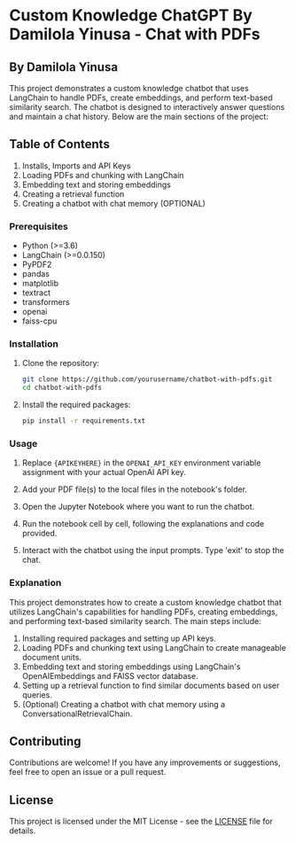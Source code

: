 # Custom Knowledge ChatGPT By Damilola Yinusa - Chat with PDFs

## By Damilola Yinusa

This project demonstrates a custom knowledge chatbot that uses LangChain to handle PDFs, create embeddings, and perform text-based similarity search. The chatbot is designed to interactively answer questions and maintain a chat history. Below are the main sections of the project:

## Table of Contents

1. Installs, Imports and API Keys
2. Loading PDFs and chunking with LangChain
3. Embedding text and storing embeddings
4. Creating a retrieval function
5. Creating a chatbot with chat memory (OPTIONAL)

### Prerequisites

- Python (>=3.6)
- LangChain (>=0.0.150)
- PyPDF2
- pandas
- matplotlib
- textract
- transformers
- openai
- faiss-cpu

### Installation

1. Clone the repository:

   ```bash
   git clone https://github.com/yourusername/chatbot-with-pdfs.git
   cd chatbot-with-pdfs
   ```

2. Install the required packages:

   ```bash
   pip install -r requirements.txt
   ```

### Usage

1. Replace `{APIKEYHERE}` in the `OPENAI_API_KEY` environment variable assignment with your actual OpenAI API key.

2. Add your PDF file(s) to the local files in the notebook's folder.

3. Open the Jupyter Notebook where you want to run the chatbot.

4. Run the notebook cell by cell, following the explanations and code provided.

5. Interact with the chatbot using the input prompts. Type 'exit' to stop the chat.

### Explanation

This project demonstrates how to create a custom knowledge chatbot that utilizes LangChain's capabilities for handling PDFs, creating embeddings, and performing text-based similarity search. The main steps include:

1. Installing required packages and setting up API keys.
2. Loading PDFs and chunking text using LangChain to create manageable document units.
3. Embedding text and storing embeddings using LangChain's OpenAIEmbeddings and FAISS vector database.
4. Setting up a retrieval function to find similar documents based on user queries.
5. (Optional) Creating a chatbot with chat memory using a ConversationalRetrievalChain.

## Contributing

Contributions are welcome! If you have any improvements or suggestions, feel free to open an issue or a pull request.

## License

This project is licensed under the MIT License - see the [LICENSE](LICENSE) file for details.
